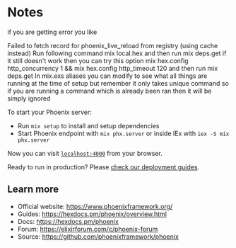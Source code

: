 # Notes
if you are getting error you like 

Failed to fetch record for phoenix_live_reload from registry (using cache instead)
Run following command
mix local.hex  and then run mix deps.get 
if it still doesn't work then you can try this option 
mix hex.config http_concurrency 1 && mix hex.config http_timeout 120
and then run 
mix deps.get
In mix.exs aliases you can modify to see what all things are running at the time of setup but remember it only takes unique command so if you are running a command which is already been ran then it will be simply ignored

To start your Phoenix server:

  * Run `mix setup` to install and setup dependencies
  * Start Phoenix endpoint with `mix phx.server` or inside IEx with `iex -S mix phx.server`

Now you can visit [`localhost:4000`](http://localhost:4000) from your browser.

Ready to run in production? Please [check our deployment guides](https://hexdocs.pm/phoenix/deployment.html).

## Learn more

  * Official website: https://www.phoenixframework.org/
  * Guides: https://hexdocs.pm/phoenix/overview.html
  * Docs: https://hexdocs.pm/phoenix
  * Forum: https://elixirforum.com/c/phoenix-forum
  * Source: https://github.com/phoenixframework/phoenix
